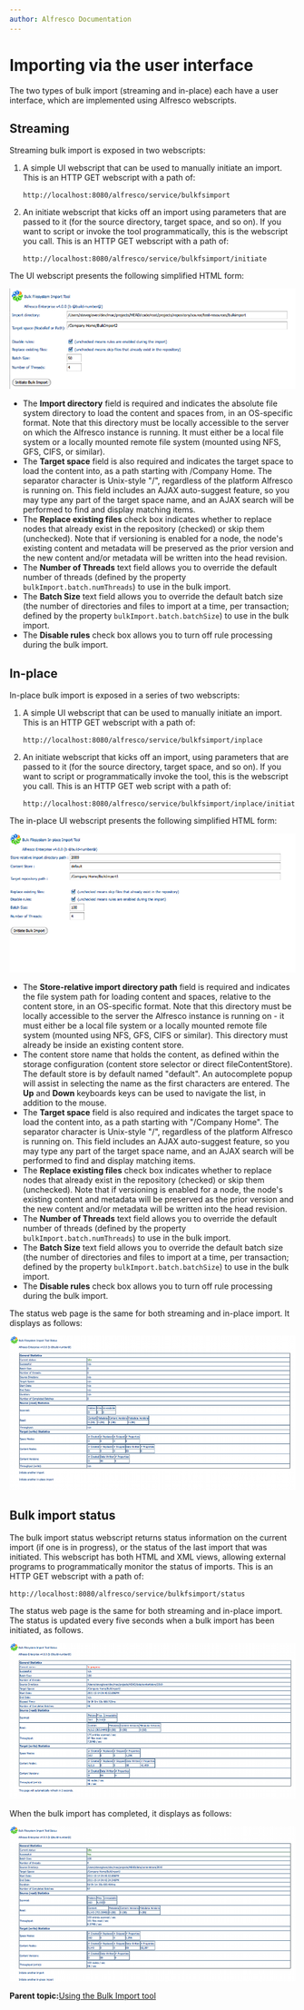 ```yaml
---
author: Alfresco Documentation
---
```


# Importing via the user interface

The two types of bulk import \(streaming and in-place\) each have a user interface, which are implemented using Alfresco webscripts.

## Streaming

Streaming bulk import is exposed in two webscripts:

1.  A simple UI webscript that can be used to manually initiate an import. This is an HTTP GET webscript with a path of:

    ```
    http://localhost:8080/alfresco/service/bulkfsimport
    ```

2.  An initiate webscript that kicks off an import using parameters that are passed to it \(for the source directory, target space, and so on\). If you want to script or invoke the tool programmatically, this is the webscript you call. This is an HTTP GET webscript with a path of:

    ```
    http://localhost:8080/alfresco/service/bulkfsimport/initiate
    ```


The UI webscript presents the following simplified HTML form:

![](../images/bulk-upload-streaming.png)

-   The **Import directory** field is required and indicates the absolute file system directory to load the content and spaces from, in an OS-specific format. Note that this directory must be locally accessible to the server on which the Alfresco instance is running. It must either be a local file system or a locally mounted remote file system \(mounted using NFS, GFS, CIFS, or similar\).
-   The **Target space** field is also required and indicates the target space to load the content into, as a path starting with /Company Home. The separator character is Unix-style "/", regardless of the platform Alfresco is running on. This field includes an AJAX auto-suggest feature, so you may type any part of the target space name, and an AJAX search will be performed to find and display matching items.
-   The **Replace existing files** check box indicates whether to replace nodes that already exist in the repository \(checked\) or skip them \(unchecked\). Note that if versioning is enabled for a node, the node's existing content and metadata will be preserved as the prior version and the new content and/or metadata will be written into the head revision.
-   The **Number of Threads** text field allows you to override the default number of threads \(defined by the property `bulkImport.batch.numThreads`\) to use in the bulk import.
-   The **Batch Size** text field allows you to override the default batch size \(the number of directories and files to import at a time, per transaction; defined by the property `bulkImport.batch.batchSize`\) to use in the bulk import.
-   The **Disable rules** check box allows you to turn off rule processing during the bulk import.

## In-place

In-place bulk import is exposed in a series of two webscripts:

1.  A simple UI webscript that can be used to manually initiate an import. This is an HTTP GET webscript with a path of:

    ```
    http://localhost:8080/alfresco/service/bulkfsimport/inplace
    ```

2.  An initiate webscript that kicks off an import, using parameters that are passed to it \(for the source directory, target space, and so on\). If you want to script or programmatically invoke the tool, this is the webscript you call. This is an HTTP GET web script with a path of:

    ```
    http://localhost:8080/alfresco/service/bulkfsimport/inplace/initiate
    ```


The in-place UI webscript presents the following simplified HTML form:

![](../images/bulk-upload-in-place.png)

-   The **Store-relative import directory path** field is required and indicates the file system path for loading content and spaces, relative to the content store, in an OS-specific format. Note that this directory must be locally accessible to the server the Alfresco instance is running on - it must either be a local file system or a locally mounted remote file system \(mounted using NFS, GFS, CIFS or similar\). This directory must already be inside an existing content store.
-   The content store name that holds the content, as defined within the storage configuration \(content store selector or direct fileContentStore\). The default store is by default named "default". An autocomplete popup will assist in selecting the name as the first characters are entered. The **Up** and **Down** keyboards keys can be used to navigate the list, in addition to the mouse.
-   The **Target space** field is also required and indicates the target space to load the content into, as a path starting with "/Company Home". The separator character is Unix-style "/", regardless of the platform Alfresco is running on. This field includes an AJAX auto-suggest feature, so you may type any part of the target space name, and an AJAX search will be performed to find and display matching items.
-   The **Replace existing files** check box indicates whether to replace nodes that already exist in the repository \(checked\) or skip them \(unchecked\). Note that if versioning is enabled for a node, the node's existing content and metadata will be preserved as the prior version and the new content and/or metadata will be written into the head revision.
-   The **Number of Threads** text field allows you to override the default number of threads \(defined by the property `bulkImport.batch.numThreads`\) to use in the bulk import.
-   The **Batch Size** text field allows you to override the default batch size \(the number of directories and files to import at a time, per transaction; defined by the property `bulkImport.batch.batchSize`\) to use in the bulk import.
-   The **Disable rules** check box allows you to turn off rule processing during the bulk import.

The status web page is the same for both streaming and in-place import. It displays as follows:

![](../images/bulk-upload-idle-status.png)

## Bulk import status

The bulk import status webscript returns status information on the current import \(if one is in progress\), or the status of the last import that was initiated. This webscript has both HTML and XML views, allowing external programs to programmatically monitor the status of imports. This is an HTTP GET webscript with a path of:

```
http://localhost:8080/alfresco/service/bulkfsimport/status
```

The status web page is the same for both streaming and in-place import. The status is updated every five seconds when a bulk import has been initiated, as follows.

![](../images/bulk-upload-in-progress.png)

When the bulk import has completed, it displays as follows:

![](../images/bulk-upload-finished.png)

**Parent topic:**[Using the Bulk Import tool](../concepts/Bulk-Import-Tool.md)

